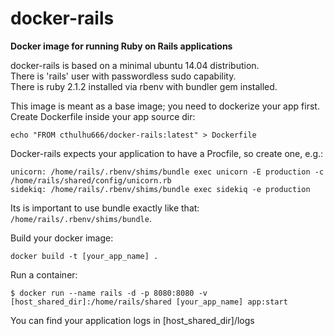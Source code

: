 docker-rails
============

__Docker image for running Ruby on Rails applications__

docker-rails is based on a minimal ubuntu 14.04 distribution.  
There is 'rails' user with passwordless sudo capability.  
There is ruby 2.1.2 installed via rbenv with bundler gem installed.  

This image is meant as a base image; you need to dockerize your app first.
Create Dockerfile inside your app source dir:

    echo "FROM cthulhu666/docker-rails:latest" > Dockerfile
    
Docker-rails expects your application to have a Procfile, so create one, e.g.:

    unicorn: /home/rails/.rbenv/shims/bundle exec unicorn -E production -c /home/rails/shared/config/unicorn.rb
    sidekiq: /home/rails/.rbenv/shims/bundle exec sidekiq -e production
    
Its is important to use bundle exactly like that: `/home/rails/.rbenv/shims/bundle`.

    
Build your docker image:

    docker build -t [your_app_name] .


Run a container:  
    
    $ docker run --name rails -d -p 8080:8080 -v [host_shared_dir]:/home/rails/shared [your_app_name] app:start

You can find your application logs in [host_shared_dir]/logs
